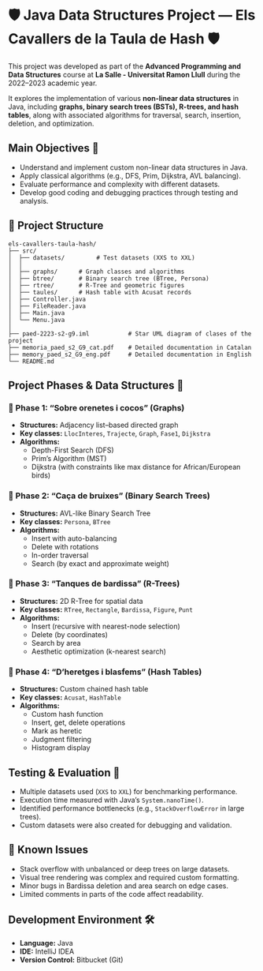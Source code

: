 # 🛡️ Java Data Structures Project — Els Cavallers de la Taula de Hash 🛡️

This project was developed as part of the **Advanced Programming and Data Structures** course at **La Salle - Universitat Ramon Llull** during the 2022–2023 academic year.

It explores the implementation of various **non-linear data structures** in Java, including **graphs, binary search trees (BSTs), R-trees, and hash tables**, along with associated algorithms for traversal, search, insertion, deletion, and optimization.


## Main Objectives 🧠

- Understand and implement custom non-linear data structures in Java.
- Apply classical algorithms (e.g., DFS, Prim, Dijkstra, AVL balancing).
- Evaluate performance and complexity with different datasets.
- Develop good coding and debugging practices through testing and analysis.



## 📂 Project Structure

```
els-cavallers-taula-hash/
├── src/ 
│  ├── datasets/         # Test datasets (XXS to XXL)
│  │
│  ├── graphs/      # Graph classes and algorithms
│  ├── btree/       # Binary search tree (BTree, Persona)
│  ├── rtree/       # R-Tree and geometric figures
│  ├── taules/      # Hash table with Acusat records
│  ├── Controller.java
│  ├── FileReader.java
│  ├── Main.java
│  └── Menu.java
│
├── paed-2223-s2-g9.iml           # Star UML diagram of clases of the project
├── memoria_paed_s2_G9_cat.pdf    # Detailed documentation in Catalan
├── memory_paed_s2_G9_eng.pdf     # Detailed documentation in English
└── README.md
```

## Project Phases & Data Structures 📌

### 🔹 Phase 1: “Sobre orenetes i cocos” (Graphs)
- **Structures:** Adjacency list–based directed graph
- **Key classes:** `LlocInteres`, `Trajecte`, `Graph`, `Fase1`, `Dijkstra`
- **Algorithms:**
  - Depth-First Search (DFS)
  - Prim’s Algorithm (MST)
  - Dijkstra (with constraints like max distance for African/European birds)

### 🔹 Phase 2: “Caça de bruixes” (Binary Search Trees)
- **Structures:** AVL-like Binary Search Tree
- **Key classes:** `Persona`, `BTree`
- **Algorithms:**
  - Insert with auto-balancing
  - Delete with rotations
  - In-order traversal
  - Search (by exact and approximate weight)

### 🔹 Phase 3: “Tanques de bardissa” (R-Trees)
- **Structures:** 2D R-Tree for spatial data
- **Key classes:** `RTree`, `Rectangle`, `Bardissa`, `Figure`, `Punt`
- **Algorithms:**
  - Insert (recursive with nearest-node selection)
  - Delete (by coordinates)
  - Search by area
  - Aesthetic optimization (k-nearest search)

### 🔹 Phase 4: “D’heretges i blasfems” (Hash Tables)
- **Structures:** Custom chained hash table
- **Key classes:** `Acusat`, `HashTable`
- **Algorithms:**
  - Custom hash function
  - Insert, get, delete operations
  - Mark as heretic
  - Judgment filtering
  - Histogram display


## Testing & Evaluation 🧪

- Multiple datasets used (`XXS` to `XXL`) for benchmarking performance.
- Execution time measured with Java’s `System.nanoTime()`.
- Identified performance bottlenecks (e.g., `StackOverflowError` in large trees).
- Custom datasets were also created for debugging and validation.


## 🚧 Known Issues

- Stack overflow with unbalanced or deep trees on large datasets.
- Visual tree rendering was complex and required custom formatting.
- Minor bugs in Bardissa deletion and area search on edge cases.
- Limited comments in parts of the code affect readability.


## Development Environment 🛠️
- **Language:** Java
- **IDE:** IntelliJ IDEA
- **Version Control:** Bitbucket (Git)
